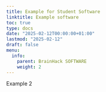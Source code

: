 ```yaml
---
title: Example for Student Software
linktitle: Example software
toc: true
type: docs
date: "2025-02-12T00:00:00+01:00"
lastmod: "2025-02-12"
draft: false
menu:
  info:
    parent: BrainHack SOFTWARE
    weight: 2
---
```


Example 2
